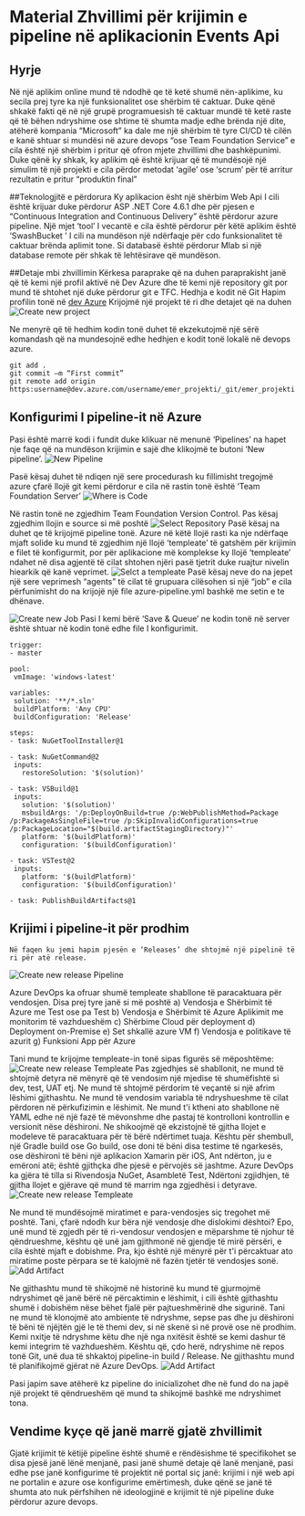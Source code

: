 # Material Zhvillimi për krijimin e pipeline në aplikacionin Events Api
## Hyrje
Në një aplikim online mund të ndodhë qe të ketë shumë nën-aplikime, ku secila prej tyre ka një funksionalitet ose shërbim të caktuar. Duke qënë shkakë fakti që në një grupë programuesish të caktuar mundë të ketë raste që të bëhen ndryshime ose shtime të shumta madje edhe brënda një dite, atëherë kompania “Microsoft” ka dale me një shërbim të tyre CI/CD të cilën e kanë shtuar si mundësi në azure devops “ose Team Foundation Service” e cila është një shërbim i pritur që ofron mjete zhvillimi dhe bashkëpunimi. 
Duke qënë ky shkak, ky aplikim që është krijuar që të mundësojë një simulim të një projekti e cila përdor metodat ‘agile’ ose ‘scrum’ për të arritur rezultatin e pritur “produktin final” 

##Teknologjitë e përdorura
Ky aplikacion ësht një shërbim Web Api I cili  është krijuar duke përdorur ASP .NET Core 4.6.1 dhe për pjesen e “Continuous Integration  and Continuous Delivery” është  përdorur azure pipeline.
Një mjet ‘tool’ I vecantë e cila është përdorur për këtë aplikim është ‘SwashBucket ’ I cili na mundëson një ndërfaqje për cdo funksionalitet të caktuar brënda aplimit tone.
Si databasë është përdorur Mlab  si një database remote për shkak të lehtësirave që mundëson.

##Detaje mbi zhvillimin
Kërkesa paraprake që na duhen paraprakisht janë që  të kemi një profil aktivë në Dev Azure dhe të kemi një repository git por mund të shtohet një duke përdorur git e TFC.
Hedhja e kodit në Git
Hapim profilin tonë në  [dev Azure](https://dev.azure.com/<username>)
Krijojmë një projekt të ri dhe detajet që na duhen
![Create new project](https://github.com/albiluzi95/EventsApi/blob/master/images/newProject.PNG)
 
Ne menyrë që të hedhim kodin tonë duhet të ekzekutojmë një sërë komandash që na mundesojnë edhe hedhjen e kodit tonë lokalë në devops azure.
```git init
git add .
git commit –m “First commit”
git remote add origin https:username@dev.azure.com/username/emer_projekti/_git/emer_projekti
```

## Konfigurimi I pipeline-it në Azure
Pasi është marrë kodi i fundit duke klikuar në menunë ‘Pipelines’ na hapet nje faqe që na mundëson krijimin e sajë dhe klikojmë te 
butoni ‘New pipeline’.
![New Pipeline](https://github.com/albiluzi95/EventsApi/blob/master/images/newPipeline.PNG)
 
Pasë kësaj duhet të ndiqen një sere procedurash ku fillimisht tregojmë azure çfarë llojë git kemi përdorur e cila në rastin tonë është 
‘Team Foundation Server’
![Where is Code](https://github.com/albiluzi95/EventsApi/blob/master/images/whereIsCode.PNG)
 
Në rastin tonë ne zgjedhim  Team Foundation Version Control. Pas kësaj zgjedhim llojin e source si më poshtë 
![Select Repository](https://github.com/albiluzi95/EventsApi/blob/master/images/selectRepository.PNG)
Pasë kësaj na duhet qe të krijojmë pipeline tonë. Azure në këtë llojë rasti ka nje ndërfaqe mjaft solide ku mund të zgjedhim një llojë 
‘templeate’ të gatshëm për krijimin e filet të konfigurmit, por për aplikacione më komplekse ky llojë ‘templeate’ ndahet në disa 
agjentë të cilat shtohen njëri pasë tjetrit duke ruajtur nivelin hiearkik që kanë veprimet.
 ![Selct a templeate](https://github.com/albiluzi95/EventsApi/blob/master/images/vsts-template-selection.png)
Pasë kësaj neve do na jepet një sere veprimesh “agents” të cilat të grupuara cilësohen si një “job” e cila përfunimisht do na krijojë 
një file azure-pipeline.yml bashkë me setin e te dhënave.
 
 ![Create new Job](https://github.com/albiluzi95/EventsApi/blob/master/images/createJob.PNG)
Pasi I kemi bërë ‘Save & Queue’ ne kodin tonë në server është shtuar në kodin tonë edhe file I konfigurimit.
 ```
trigger:
- master

pool:
  vmImage: 'windows-latest'

variables:
  solution: '**/*.sln'
  buildPlatform: 'Any CPU'
  buildConfiguration: 'Release'

steps:
- task: NuGetToolInstaller@1

- task: NuGetCommand@2
  inputs:
    restoreSolution: '$(solution)'

- task: VSBuild@1
  inputs:
    solution: '$(solution)'
    msbuildArgs: '/p:DeployOnBuild=true /p:WebPublishMethod=Package /p:PackageAsSingleFile=true /p:SkipInvalidConfigurations=true /p:PackageLocation="$(build.artifactStagingDirectory)"'
    platform: '$(buildPlatform)'
    configuration: '$(buildConfiguration)'

- task: VSTest@2
  inputs:
    platform: '$(buildPlatform)'
    configuration: '$(buildConfiguration)'

- task: PublishBuildArtifacts@1
 ```
## Krijimi i pipeline-it për prodhim
	Në faqen ku jemi hapim pjesën e ‘Releases’ dhe shtojmë një pipelinë të ri për atë release.
![Create new release Pipeline](https://github.com/albiluzi95/EventsApi/blob/master/images/addNewReleasePipeline.PNG)
 
Azure DevOps ka ofruar shumë templeate shabllone të paracaktuara për vendosjen. Disa prej tyre janë si më poshtë
a)	Vendosja e Shërbimit të Azure me Test ose pa Test
b)	Vendosja e Shërbimit të Azure Aplikimit me monitorim të vazhdueshëm
c)	Shërbime Cloud për deployment
d)	Deployment on-Premise
e)	Set shkallë azure VM
f)	Vendosja e politikave të azurit
g)	Funksioni App për Azure

Tani mund te krijojme templeate-in tonë sipas figurës së mëposhtëme:
 ![Create new release Templeate](https://github.com/albiluzi95/EventsApi/blob/master/images/newReleaseTempleate.PNG)
Pas zgjedhjes së shabllonit, ne mund të shtojmë detyra në mënyrë që të vendosim një mjedise të shumëfishtë si dev, test, UAT etj. Ne 
mund të shtojmë përdorim të veçantë si një afrim lëshimi gjithashtu. Ne mund të vendosim variabla  të ndryshueshme të cilat përdoren 
në përkufizimin e lëshimit. Ne mund t'i ktheni ato shabllone në YAML edhe në një fazë të mëvonshme dhe pastaj të kontrolloni 
kontrollin e versionit nëse dëshironi. Ne shikoojmë që ekzistojnë të gjitha llojet e modeleve të paracaktuara për të bërë ndërtimet 
tuaja. Kështu për shembull, një Gradle build ose Go build, ose doni të bëni disa testime të ngarkesës, ose dëshironi të bëni një 
aplikacion Xamarin për iOS, Ant ndërton, ju e emëroni atë; është gjithçka dhe pjesë e përvojës së jashtme. Azure DevOps ka gjëra të 
tilla si Rivendosja NuGet, Asambletë Test, Ndërtoni zgjidhjen, të gjitha llojet e gjërave që mund të marrim nga zgjedhësi i detyrave.
 ![Create new release Templeate](https://github.com/albiluzi95/EventsApi/images/blob/master/newReleaseTempleate2.PNG)

 
Ne mund të mundësojmë miratimet e para-vendosjes siç tregohet më poshtë. Tani, çfarë ndodh kur bëra një vendosje dhe dislokimi dështoi?
 Epo, unë mund të zgjedh për të ri-vendosur vendosjen e mëparshme të njohur të qëndrueshme, kështu që unë jam gjithmonë në gjendje të 
 mirë përsëri, e cila është mjaft e dobishme. Pra, kjo është një mënyrë për t'i përcaktuar ato miratime poste përpara se të kalojmë në 
 fazën tjetër të vendosjes sonë.
  ![Add Artifact](https://github.com/albiluzi95/EventsApi/blob/master/images/preDeployment.PNG)

 
Ne gjithashtu mund të shikojmë në historinë ku mund të gjurmojmë ndryshimet që janë bërë në përcaktimin e lëshimit, i cili është 
gjithashtu shumë i dobishëm nëse bëhet fjalë për pajtueshmërinë dhe sigurinë. Tani ne mund të klonojmë ato ambiente të ndryshme, sepse 
pas dhe ju dëshironi të bëni të njëjtën gjë le të themi dev, si në skenë si në provë ose në prodhim. Kemi nxitje të ndryshme këtu dhe 
një nga nxitësit është se kemi dashur të kemi integrim të vazhdueshëm. Kështu që, çdo herë, ndryshime në repos tonë Git, unë dua të 
shkaktoj pipeline-in  build / Release. Ne gjithashtu mund të planifikojmë gjërat në Azure DevOps.
 ![Add Artifact](https://github.com/albiluzi95/EventsApi/blob/master/images/scheduleBuild.PNG)
 
Pasi japim save atëherë kz pipeline do inicializohet dhe në fund do na japë një projekt të qëndrueshëm që mund ta shikojmë bashkë me ndryshimet tona.

## Vendime kyçe që janë marrë gjatë zhvillimit
Gjatë krijimit të këtijë pipeline është shumë e rëndësishme të specifikohet se disa pjesë janë lënë menjanë, pasi janë shumë detaje që 
lanë menjanë, pasi edhe pse janë konfigurime të projektit në portal siç janë: krijimi i një web api ne portalin e azure ose 
konfigurime emërtimesh, duke qënë se janë të shumta ato nuk përfshihen në ideologjinë e krijimit të një pipeline duke përdorur azure 
devops.
